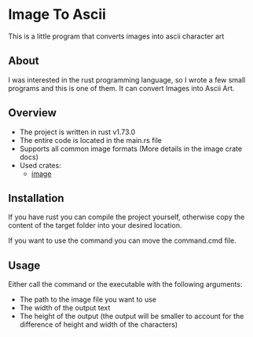 # Image To Ascii

This is a little program that converts images into ascii character art

## About
I was interested in the rust programming language, so I wrote
a few small programs and this is one of them. It can convert
Images into Ascii Art.

## Overview
- The project is written in rust v1.73.0
- The entire code is located in the main.rs file
- Supports all common image formats (More details in the image crate docs)
- Used crates:
  - [image](https://crates.io/crates/image)


## Installation
If you have rust you can compile the project yourself,
otherwise copy the content of the target folder into your desired location.

If you want to use the command you can move the command.cmd file.

## Usage
Either call the command or the executable with the following arguments:
- The path to the image file you want to use
- The width of the output text
- The height of the output (the output will be smaller to account for the difference of height and width of the characters)